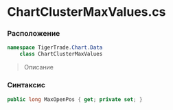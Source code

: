 
# ChartClusterMaxValues.cs
### Расположение
```csharp
namespace TigerTrade.Chart.Data  
    class ChartClusterMaxValues
```

> Описание

### Синтаксис
```csharp
public long MaxOpenPos { get; private set; }
```
